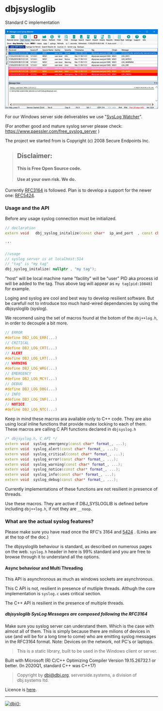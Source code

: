 
# dbjsysloglib 

Standard C implementation

![](./media/syslogwatcher.com.jpg)

For our Windows server side deliverables we use "[SysLog Watcher](https://syslogwatcher.com/)".

(For another good and mature syslog server please check: https://www.paessler.com/free_syslog_server )

The project we started from is Copyright (c) 2008 Secure Endpoints Inc.


> ## Disclaimer: <br/>
> #### This is Free Open Source code. <br/>
> #### Use at your own risk. We do.


Currently [RFC3164](https://tools.ietf.org/html/rfc3164) is followed. Plan is to develop a support for the newer one: 
[RFC5424](https://tools.ietf.org/html/rfc5424).

### Usage and the API

Before any usage syslog connection must be initialized.

```cpp
// declaration
extern void   dbj_syslog_initalize(const char*  ip_and_port  , const char* id );

'''

//usage
// syslog server is at localhost:514
// "tag" is "my tag" 
dbj_syslog_initalize( nullptr , "my tag");
```
"host" will be local machine name
"facility" will be "user"
PID aka process id will be added to the tag. Thus above tag will appear as
`my tag[pid:10848]` for example.

Loging and syslog are cool and best way to develop resilient software.
But be carefull not to introduce too much hard-wired dependancies by using the dbjsysloglib (syslog).

We recomend using the set of macros found at the botom of the `dbj++log.h`,  in order to 
decouple a bit more.

```cpp
// ERROR
#define DBJ_LOG_ERR(...) 
// CRITICAL
#define DBJ_LOG_CRT(...) 
// ALERT
#define DBJ_LOG_LRT(...) 
// WARNING
#define DBJ_LOG_WRG(...) 
// EMERGENCY
#define DBJ_LOG_MCY(...) 
// DEBUG
#define DBJ_LOG_DBG(...) 
// INFO
#define DBJ_LOG_INF(...) 
// NOTICE
#define DBJ_LOG_NTC(...)
```

Keep in mind these macros ara available only to C++ code. They are also using local inline functions that provide mutex locking to each of them.
These macros are calling C API functions declared in `dbjsyslog.h`
```cpp
/* dbjsyslog.h, C API */
extern void  syslog_emergency(const char* format_, ...);
extern void  syslog_alert(const char* format_, ...);
extern void  syslog_critical(const char* format_, ...);
extern void  syslog_error(const char* format_, ...);
extern void  syslog_warning(const char* format_, ...);
extern void  syslog_notice(const char* format_, ...);
extern void  syslog_info(const char* format_, ...);
extern void  syslog_debug(const char* format_, ...);
```
Currently implementations of these functions are not resilient in presence of threads.

Use these macros. They are active if DBJ_SYSLOGLIB is defined before 
including `dbj++log.h`, if not they are `__noop`.

<span id="features">

### What are the actual syslog features?

Please make sure you have read once the RFC's 3164 and [5424](https://tools.ietf.org/html/rfc5424) . (Links are at the top of the doc.)

The dbjsysloglib behaviour is standard, as described on  numerous pages on the web.
`syslog.h` header in here is 99% standard and you are free to browse through it to understand all the options.

#### Async behaviour and Multi Threading

This API is asynchronous as much as windows sockets are asynchronous.

This C API is not, resilient in presence of mutliple threads. Althugh the core implementation is `syslog.c` uses critical section.

The C++ API is resilient in the presence of multiple threads.

##### dbjsysloglib SysLog Messages are composed following the RFC3164

Make sure you syslog server can understand them. Which is the case with almost all of them. 
This is simply because there are milions of devices in use (and will be for a long time to come) who are emitting 
syslog messages in the RFC3164 format. Note: Devices on the network, not PC's or laptops.

> This is a static library, built to be used in the Windows client or server.

Built with Microsoft (R) C/C++ Optimizing Compiler Version 19.15.26732.1 or better.
(In 2020Q1, standard C++ was C++17)



> Copyright by dbj@dbj.org, serverside.systems, a division of dbj.systems ltd.

Licence is [here](LICENSE.md).

---------------------------------------------------------------------  

[![dbj();](https://dbj.org/wp-content/uploads/2015/12/cropped-dbj-icon-e1486129719897.jpg)](http://www.dbj.org "dbj")  

